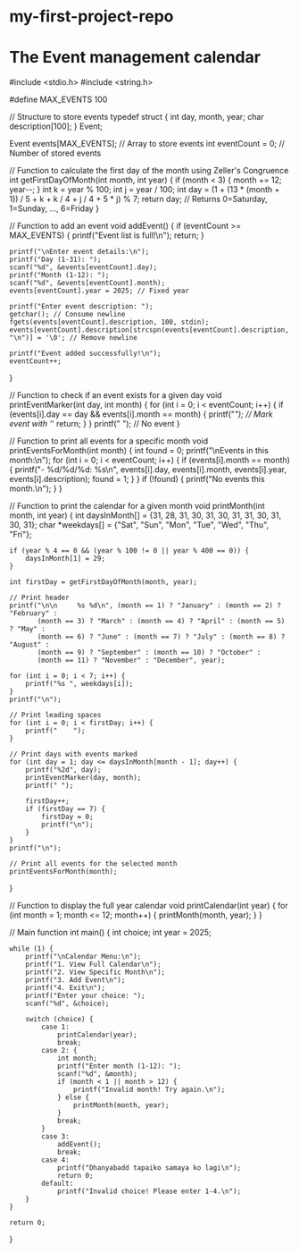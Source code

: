 # my-first-project-repo
# The Event management calendar

#include <stdio.h>
#include <string.h>

#define MAX_EVENTS 100

// Structure to store events
typedef struct {
    int day, month, year;
    char description[100];
} Event;

Event events[MAX_EVENTS]; // Array to store events
int eventCount = 0;       // Number of stored events

// Function to calculate the first day of the month using Zeller's Congruence
int getFirstDayOfMonth(int month, int year) {
    if (month < 3) {
        month += 12;
        year--;
    }
    int k = year % 100;
    int j = year / 100;
    int day = (1 + (13 * (month + 1)) / 5 + k + k / 4 + j / 4 + 5 * j) % 7;
    return day; // Returns 0=Saturday, 1=Sunday, ..., 6=Friday
}

// Function to add an event
void addEvent() {
    if (eventCount >= MAX_EVENTS) {
        printf("Event list is full!\n");
        return;
    }

    printf("\nEnter event details:\n");
    printf("Day (1-31): ");
    scanf("%d", &events[eventCount].day);
    printf("Month (1-12): ");
    scanf("%d", &events[eventCount].month);
    events[eventCount].year = 2025; // Fixed year

    printf("Enter event description: ");
    getchar(); // Consume newline
    fgets(events[eventCount].description, 100, stdin);
    events[eventCount].description[strcspn(events[eventCount].description, "\n")] = '\0'; // Remove newline

    printf("Event added successfully!\n");
    eventCount++;
}

// Function to check if an event exists for a given day
void printEventMarker(int day, int month) {
    for (int i = 0; i < eventCount; i++) {
        if (events[i].day == day && events[i].month == month) {
            printf("*"); // Mark event with '*'
            return;
        }
    }
    printf(" "); // No event
}

// Function to print all events for a specific month
void printEventsForMonth(int month) {
    int found = 0;
    printf("\nEvents in this month:\n");
    for (int i = 0; i < eventCount; i++) {
        if (events[i].month == month) {
            printf("- %d/%d/%d: %s\n", events[i].day, events[i].month, events[i].year, events[i].description);
            found = 1;
        }
    }
    if (!found) {
        printf("No events this month.\n");
    }
}

// Function to print the calendar for a given month
void printMonth(int month, int year) {
    int daysInMonth[] = {31, 28, 31, 30, 31, 30, 31, 31, 30, 31, 30, 31};
    char *weekdays[] = {"Sat", "Sun", "Mon", "Tue", "Wed", "Thu", "Fri"};

    if (year % 4 == 0 && (year % 100 != 0 || year % 400 == 0)) {
        daysInMonth[1] = 29;
    }

    int firstDay = getFirstDayOfMonth(month, year);

    // Print header
    printf("\n\n     %s %d\n", (month == 1) ? "January" : (month == 2) ? "February" : 
           (month == 3) ? "March" : (month == 4) ? "April" : (month == 5) ? "May" : 
           (month == 6) ? "June" : (month == 7) ? "July" : (month == 8) ? "August" : 
           (month == 9) ? "September" : (month == 10) ? "October" : 
           (month == 11) ? "November" : "December", year);

    for (int i = 0; i < 7; i++) {
        printf("%s ", weekdays[i]);
    }
    printf("\n");

    // Print leading spaces
    for (int i = 0; i < firstDay; i++) {
        printf("    ");
    }

    // Print days with events marked
    for (int day = 1; day <= daysInMonth[month - 1]; day++) {
        printf("%2d", day);
        printEventMarker(day, month);
        printf(" ");
        
        firstDay++;
        if (firstDay == 7) {
            firstDay = 0;
            printf("\n");
        }
    }
    printf("\n");

    // Print all events for the selected month
    printEventsForMonth(month);
}

// Function to display the full year calendar
void printCalendar(int year) {
    for (int month = 1; month <= 12; month++) {
        printMonth(month, year);
    }
}

// Main function
int main() {
    int choice;
    int year = 2025;

    while (1) {
        printf("\nCalendar Menu:\n");
        printf("1. View Full Calendar\n");
        printf("2. View Specific Month\n");
        printf("3. Add Event\n");
        printf("4. Exit\n");
        printf("Enter your choice: ");
        scanf("%d", &choice);

        switch (choice) {
            case 1:
                printCalendar(year);
                break;
            case 2: {
                int month;
                printf("Enter month (1-12): ");
                scanf("%d", &month);
                if (month < 1 || month > 12) {
                    printf("Invalid month! Try again.\n");
                } else {
                    printMonth(month, year);
                }
                break;
            }
            case 3:
                addEvent();
                break;
            case 4:
                printf("Dhanyabadd tapaiko samaya ko lagi\n");
                return 0;
            default:
                printf("Invalid choice! Please enter 1-4.\n");
        }
    }

    return 0;
}


